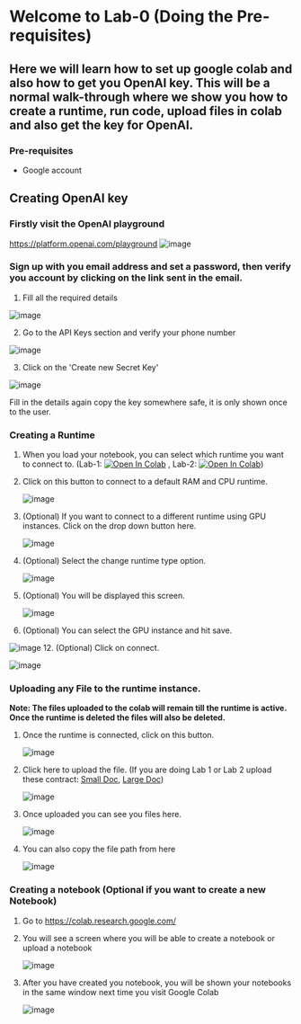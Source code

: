 # Welcome to Lab-0 (Doing the Pre-requisites)

## Here we will learn how to set up google colab and also how to get you OpenAI key. This will be a normal walk-through where we show you how to create a runtime, run code, upload files in colab and also get the key for OpenAI.

### Pre-requisites
* Google account

## Creating OpenAI key

### Firstly visit the OpenAI playground

https://platform.openai.com/playground
![image](https://github.com/initmahesh/MLAI-community-labs/assets/72710483/021fdbac-db77-48f3-9f15-2a445d77614e)

### Sign up with you email address and set a password, then verify you account by clicking on the link sent in the email.

1. Fill all the required details


![image](https://github.com/initmahesh/MLAI-community-labs/assets/72710483/43ac5a03-a8d2-4fca-b006-8d3e5bbc1d04)

2. Go to the API Keys section and verify your phone number

![image](https://github.com/initmahesh/MLAI-community-labs/assets/72710483/e9c15dfe-68f9-4b78-addc-536da4ab2a29)


3. Click on the 'Create new Secret Key'

![image](https://github.com/initmahesh/MLAI-community-labs/assets/72710483/ae0decbf-c3f3-4818-8a71-f10db37420f0)

Fill in the details again copy the key somewhere safe, it is only shown once to the user.


### Creating a Runtime
1. When you load your notebook, you can select which runtime you want to connect to. (Lab-1: [![Open In Colab](https://colab.research.google.com/assets/colab-badge.svg)](https://colab.research.google.com/drive/1Ttn-dVX88D-NjqoHNTpKJmhWZSQljYnk?usp=sharing) , Lab-2: [![Open In Colab](https://colab.research.google.com/assets/colab-badge.svg)](https://colab.research.google.com/drive/15JwxQqnyIhgx1Upmgm_dwH759jxFEeXW?usp=sharing))
2. Click on this button to connect to a default RAM and CPU runtime.
   
   ![image](https://github.com/initmahesh/MLAI-community-labs/assets/72710483/f712c1e6-0507-4dd5-8475-b97ee7840471)
4. (Optional) If you want to connect to a different runtime using GPU instances. Click on the drop down button here.
   
   ![image](https://github.com/initmahesh/MLAI-community-labs/assets/72710483/8da9ed33-8cc5-41f9-a8d4-50f5217a2b62)
6. (Optional) Select the change runtime type option.
   
   ![image](https://github.com/initmahesh/MLAI-community-labs/assets/72710483/631594cd-ac0c-4c57-ad06-fdeaa7d40e71)
8. (Optional) You will be displayed this screen.
   
   ![image](https://github.com/initmahesh/MLAI-community-labs/assets/72710483/64ce1fdf-088b-4c42-8d13-55d56746cea3)
10. (Optional) You can select the GPU instance and hit save.
    
   ![image](https://github.com/initmahesh/MLAI-community-labs/assets/72710483/8941d745-8c4a-4861-a564-5916b29260ff)
12. (Optional) Click on connect.

   ![image](https://github.com/initmahesh/MLAI-community-labs/assets/72710483/612406ce-5175-44a0-b43d-2ef0a8620faa)

### Uploading any File to the runtime instance.
****Note: The files uploaded to the colab will remain till the runtime is active. Once the runtime is deleted the files will also be deleted.****

1. Once the runtime is connected, click on this button.
   
   ![image](https://github.com/initmahesh/MLAI-community-labs/assets/72710483/9ab7108b-9f48-4b37-b27b-fb6b13e4570a)
3. Click here to upload the file. (If you are doing Lab 1 or Lab 2 upload these contract: [Small Doc](https://github.com/initmahesh/MLAI-community-labs/blob/main/Class-Labs/Lab-2(Understanding%20RAG)/Lab-2.2(Generating-Response-with-RAG)/AWS1.pdf), [Large Doc](https://github.com/initmahesh/MLAI-community-labs/blob/main/Class-Labs/Lab-2(Understanding%20RAG)/Lab-2.2(Generating-Response-with-RAG)/PROFRAC%20HOLDINGS%2C%20LLC%20credit%20agreement.pdf))
   
   ![image](https://github.com/initmahesh/MLAI-community-labs/assets/72710483/343950c4-1f22-44b2-a746-5cedb2968f4e)
5. Once uploaded you can see you files here.
   
   ![image](https://github.com/initmahesh/MLAI-community-labs/assets/72710483/05f22753-ad7f-4e06-a201-280c506e7ca7)
7. You can also copy the file path from here

   ![image](https://github.com/initmahesh/MLAI-community-labs/assets/72710483/e5cc3e6f-cd7a-4f5e-8905-9ec1555b7970)

### Creating a notebook (Optional if you want to create a new Notebook)
1. Go to https://colab.research.google.com/
2. You will see a screen where you will be able to create a notebook or upload a notebook
   
   ![image](https://github.com/initmahesh/MLAI-community-labs/assets/72710483/58ad8f68-9bb1-4c86-9703-a87b0a5364b1)
4. After you have created you notebook, you will be shown your notebooks in the same window next time you visit Google Colab
   
   ![image](https://github.com/initmahesh/MLAI-community-labs/assets/72710483/af748f7d-a297-4543-b242-ce2376c97c24)
